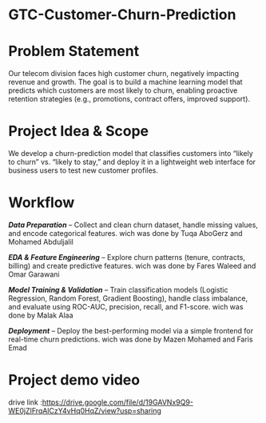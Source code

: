 # GTC-Customer-Churn-Prediction
# Problem Statement

Our telecom division faces high customer churn, negatively impacting revenue and growth. The goal is to build a machine learning model that predicts which customers are most likely to churn, enabling proactive retention strategies (e.g., promotions, contract offers, improved support).

# Project Idea & Scope

We develop a churn-prediction model that classifies customers into “likely to churn” vs. “likely to stay,” and deploy it in a lightweight web interface for business users to test new customer profiles.

# Workflow

***Data Preparation*** – Collect and clean churn dataset, handle missing values, and encode categorical features. wich was done by Tuqa AboGerz and Mohamed Abduljalil

***EDA & Feature Engineering*** – Explore churn patterns (tenure, contracts, billing) and create predictive features. wich was done by Fares Waleed and Omar Garawani

***Model Training & Validation*** – Train classification models (Logistic Regression, Random Forest, Gradient Boosting), handle class imbalance, and evaluate using ROC-AUC, precision, recall, and F1-score. wich was done by Malak Alaa 

***Deployment*** – Deploy the best-performing model via a simple frontend for real-time churn predictions. wich was done by Mazen Mohamed and Faris Emad 
# Project demo video 

drive link :https://drive.google.com/file/d/19GAVNx9Q9-WE0jZIFrqAlCzY4vHq0HqZ/view?usp=sharing
